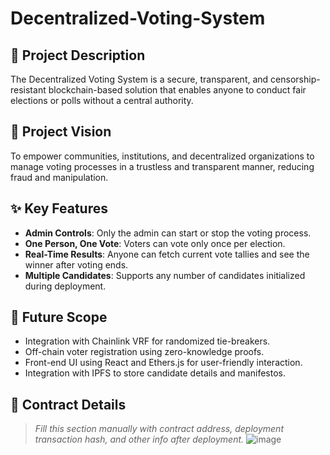 # Decentralized-Voting-System

## 📖 Project Description
The Decentralized Voting System is a secure, transparent, and censorship-resistant blockchain-based solution that enables anyone to conduct fair elections or polls without a central authority.

## 🚀 Project Vision
To empower communities, institutions, and decentralized organizations to manage voting processes in a trustless and transparent manner, reducing fraud and manipulation.

## ✨ Key Features
- **Admin Controls**: Only the admin can start or stop the voting process.
- **One Person, One Vote**: Voters can vote only once per election.
- **Real-Time Results**: Anyone can fetch current vote tallies and see the winner after voting ends.
- **Multiple Candidates**: Supports any number of candidates initialized during deployment.

## 🔭 Future Scope
- Integration with Chainlink VRF for randomized tie-breakers.
- Off-chain voter registration using zero-knowledge proofs.
- Front-end UI using React and Ethers.js for user-friendly interaction.
- Integration with IPFS to store candidate details and manifestos.

## 📜 Contract Details
> _Fill this section manually with contract address, deployment transaction hash, and other info after deployment._
![image](https://github.com/user-attachments/assets/0dbcd29b-a744-45d2-8e09-cab53ed4a915)

